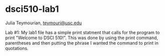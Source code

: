 # dsci510-lab1

Julia Teymourian, teymouri@usc.edu 

Lab #1: 
My lab1 file has a simple print statment that calls for the program to print "Welcome to DSCI 510!". This was done by using the print command, parentheses and then putting the phrase I wanted the command to print in quotations. 
